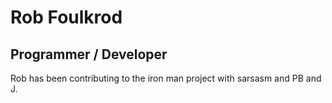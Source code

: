 # Rob Foulkrod

## Programmer / Developer

Rob has been contributing to the iron man project with sarsasm and PB and J.